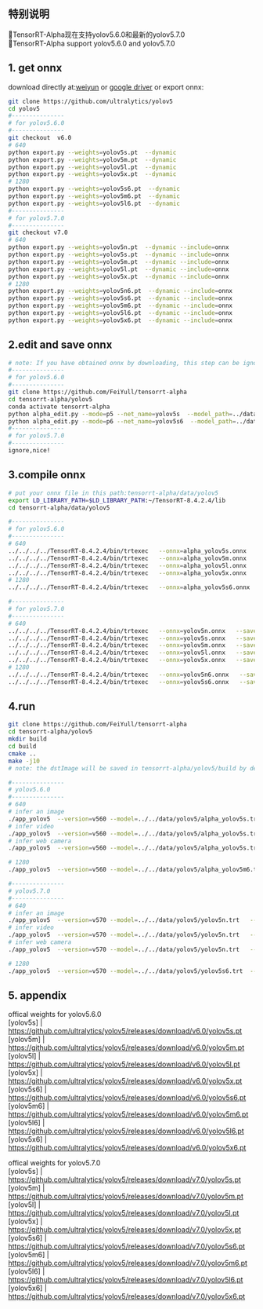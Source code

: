## 特别说明
🚀TensorRT-Alpha现在支持yolov5.6.0和最新的yolov5.7.0 <br>
🍅TensorRT-Alpha support yolov5.6.0 and yolov5.7.0<br>
## 1. get onnx
download directly at:[weiyun](https://share.weiyun.com/3T3mZKBm) or [google driver](https://drive.google.com/drive/folders/1-8phZHkx_Z274UVqgw6Ma-6u5AKmqCOv?usp=sharing) or export onnx:
```bash
git clone https://github.com/ultralytics/yolov5
cd yolov5
#---------------
# for yolov5.6.0
#---------------
git checkout  v6.0
# 640
python export.py --weights=yolov5s.pt  --dynamic  
python export.py --weights=yolov5m.pt  --dynamic  
python export.py --weights=yolov5l.pt  --dynamic  
python export.py --weights=yolov5x.pt  --dynamic  
# 1280
python export.py --weights=yolov5s6.pt  --dynamic 
python export.py --weights=yolov5m6.pt  --dynamic 
python export.py --weights=yolov5l6.pt  --dynamic 
#---------------
# for yolov5.7.0
#---------------
git checkout v7.0
# 640
python export.py --weights=yolov5n.pt  --dynamic --include=onnx 
python export.py --weights=yolov5s.pt  --dynamic --include=onnx
python export.py --weights=yolov5m.pt  --dynamic --include=onnx
python export.py --weights=yolov5l.pt  --dynamic --include=onnx
python export.py --weights=yolov5x.pt  --dynamic --include=onnx
# 1280
python export.py --weights=yolov5n6.pt  --dynamic --include=onnx
python export.py --weights=yolov5s6.pt  --dynamic --include=onnx
python export.py --weights=yolov5m6.pt  --dynamic --include=onnx
python export.py --weights=yolov5l6.pt  --dynamic --include=onnx
python export.py --weights=yolov5x6.pt  --dynamic --include=onnx
```
## 2.edit and save onnx
```bash
# note: If you have obtained onnx by downloading, this step can be ignored
#---------------
# for yolov5.6.0
#---------------
git clone https://github.com/FeiYull/tensorrt-alpha
cd tensorrt-alpha/yolov5
conda activate tensorrt-alpha
python alpha_edit.py --mode=p5 --net_name=yolov5s  --model_path=../data/yolov5/yolov5s.onnx # 640
python alpha_edit.py --mode=p6 --net_name=yolov5s6  --model_path=../data/yolov5/yolov5s6.onnx # 1280
#---------------
# for yolov5.7.0
#---------------
ignore,nice!
```
## 3.compile onnx
```bash
# put your onnx file in this path:tensorrt-alpha/data/yolov5
export LD_LIBRARY_PATH=$LD_LIBRARY_PATH:~/TensorRT-8.4.2.4/lib
cd tensorrt-alpha/data/yolov5

#---------------
# for yolov5.6.0
#---------------
# 640
../../../../TensorRT-8.4.2.4/bin/trtexec   --onnx=alpha_yolov5s.onnx   --saveEngine=alpha_yolov5s.trt  --buildOnly --minShapes=images:1x3x640x640 --optShapes=images:2x3x640x640 --maxShapes=images:4x3x640x640
../../../../TensorRT-8.4.2.4/bin/trtexec   --onnx=alpha_yolov5m.onnx   --saveEngine=alpha_yolov5m.trt  --buildOnly --minShapes=images:1x3x640x640 --optShapes=images:2x3x640x640 --maxShapes=images:4x3x640x640
../../../../TensorRT-8.4.2.4/bin/trtexec   --onnx=alpha_yolov5l.onnx   --saveEngine=alpha_yolov5l.trt  --buildOnly --minShapes=images:1x3x640x640 --optShapes=images:2x3x640x640 --maxShapes=images:4x3x640x640
../../../../TensorRT-8.4.2.4/bin/trtexec   --onnx=alpha_yolov5x.onnx   --saveEngine=alpha_yolov5x.trt  --buildOnly --minShapes=images:1x3x640x640 --optShapes=images:2x3x640x640 --maxShapes=images:4x3x640x640
# 1280
../../../../TensorRT-8.4.2.4/bin/trtexec   --onnx=alpha_yolov5s6.onnx   --saveEngine=alpha_yolov5s6.trt  --buildOnly --minShapes=images:1x3x1280x1280 --optShapes=images:2x3x1280x1280 --maxShapes=images:4x3x1280x1280

#---------------
# for yolov5.7.0
#---------------
# 640
../../../../TensorRT-8.4.2.4/bin/trtexec   --onnx=yolov5n.onnx   --saveEngine=yolov5n.trt  --buildOnly --minShapes=images:1x3x640x640 --optShapes=images:2x3x640x640 --maxShapes=images:4x3x640x640
../../../../TensorRT-8.4.2.4/bin/trtexec   --onnx=yolov5s.onnx   --saveEngine=yolov5s.trt   --buildOnly --minShapes=images:1x3x640x640 --optShapes=images:2x3x640x640 --maxShapes=images:4x3x640x640
../../../../TensorRT-8.4.2.4/bin/trtexec   --onnx=yolov5m.onnx   --saveEngine=yolov5m.trt  --buildOnly --minShapes=images:1x3x640x640 --optShapes=images:2x3x640x640 --maxShapes=images:4x3x640x640
../../../../TensorRT-8.4.2.4/bin/trtexec   --onnx=yolov5l.onnx   --saveEngine=yolov5l.trt  --buildOnly --minShapes=images:1x3x640x640 --optShapes=images:2x3x640x640 --maxShapes=images:4x3x640x640
../../../../TensorRT-8.4.2.4/bin/trtexec   --onnx=yolov5x.onnx   --saveEngine=yolov5x.trt  --buildOnly --minShapes=images:1x3x640x640 --optShapes=images:2x3x640x640 --maxShapes=images:4x3x640x640
# 1280
../../../../TensorRT-8.4.2.4/bin/trtexec   --onnx=yolov5n6.onnx   --saveEngine=yolov5n6.trt  --buildOnly --minShapes=images:1x3x1280x1280 --optShapes=images:2x3x1280x1280 --maxShapes=images:4x3x1280x1280
../../../../TensorRT-8.4.2.4/bin/trtexec   --onnx=yolov5s6.onnx   --saveEngine=yolov5s6.trt  --buildOnly --minShapes=images:1x3x1280x1280 --optShapes=images:2x3x1280x1280 --maxShapes=images:4x3x1280x1280
```
## 4.run
```bash
git clone https://github.com/FeiYull/tensorrt-alpha
cd tensorrt-alpha/yolov5
mkdir build
cd build
cmake ..
make -j10
# note: the dstImage will be saved in tensorrt-alpha/yolov5/build by default

#---------------
# yolov5.6.0
#---------------
# 640
# infer an image
./app_yolov5  --version=v560 --model=../../data/yolov5/alpha_yolov5s.trt   --size=640  --batch_size=1 --img=../../data/6406401.jpg   --show --savePath
# infer video
./app_yolov5  --version=v560 --model=../../data/yolov5/alpha_yolov5s.trt   --size=640  --batch_size=2 --video=../../data/people.mp4  --show --savePath=../
# infer web camera
./app_yolov5  --version=v560 --model=../../data/yolov5/alpha_yolov5s.trt   --size=640  --batch_size=2 --cam_id=0                     --show --savePath

# 1280
./app_yolov5  --version=v560 --model=../../data/yolov5/alpha_yolov5m6.trt  --size=1280 --batch_size=1 --img=../../data/6406401.jpg   --show --savePath

#---------------
# yolov5.7.0
#---------------
# 640
# infer an image
./app_yolov5  --version=v570 --model=../../data/yolov5/yolov5n.trt   --size=640  --batch_size=1  --img=../../data/6406401.jpg   --show --savePath=../
# infer video
./app_yolov5  --version=v570 --model=../../data/yolov5/yolov5n.trt   --size=640  --batch_size=2  --video=../../data/people.mp4  --show 
# infer web camera
./app_yolov5  --version=v570 --model=../../data/yolov5/yolov5n.trt   --size=640  --batch_size=2  --show  --cam_id=0

# 1280
./app_yolov5  --version=v570 --model=../../data/yolov5/yolov5s6.trt  --size=1280 --batch_size=1 --img=../../data/6406401.jpg   --show --savePath

```
## 5. appendix
offical weights for yolov5.6.0<br>
[yolov5s]   |   https://github.com/ultralytics/yolov5/releases/download/v6.0/yolov5s.pt<br>
[yolov5m]   |   https://github.com/ultralytics/yolov5/releases/download/v6.0/yolov5m.pt<br>
[yolov5l]   |   https://github.com/ultralytics/yolov5/releases/download/v6.0/yolov5l.pt<br>
[yolov5x]   |   https://github.com/ultralytics/yolov5/releases/download/v6.0/yolov5x.pt<br>
[yolov5s6]  |   https://github.com/ultralytics/yolov5/releases/download/v6.0/yolov5s6.pt<br>
[yolov5m6]  |   https://github.com/ultralytics/yolov5/releases/download/v6.0/yolov5m6.pt<br>
[yolov5l6]  |   https://github.com/ultralytics/yolov5/releases/download/v6.0/yolov5l6.pt<br>
[yolov5x6]  |   https://github.com/ultralytics/yolov5/releases/download/v6.0/yolov5x6.pt<br>

offical weights for yolov5.7.0<br>
[yolov5s]   |   https://github.com/ultralytics/yolov5/releases/download/v7.0/yolov5s.pt<br>
[yolov5m]   |   https://github.com/ultralytics/yolov5/releases/download/v7.0/yolov5m.pt<br>
[yolov5l]   |   https://github.com/ultralytics/yolov5/releases/download/v7.0/yolov5l.pt<br>
[yolov5x]   |   https://github.com/ultralytics/yolov5/releases/download/v7.0/yolov5x.pt<br>
[yolov5s6]   |   https://github.com/ultralytics/yolov5/releases/download/v7.0/yolov5s6.pt<br>
[yolov5m6]   |   https://github.com/ultralytics/yolov5/releases/download/v7.0/yolov5m6.pt<br>
[yolov5l6]   |   https://github.com/ultralytics/yolov5/releases/download/v7.0/yolov5l6.pt<br>
[yolov5x6]   |   https://github.com/ultralytics/yolov5/releases/download/v7.0/yolov5x6.pt<br>